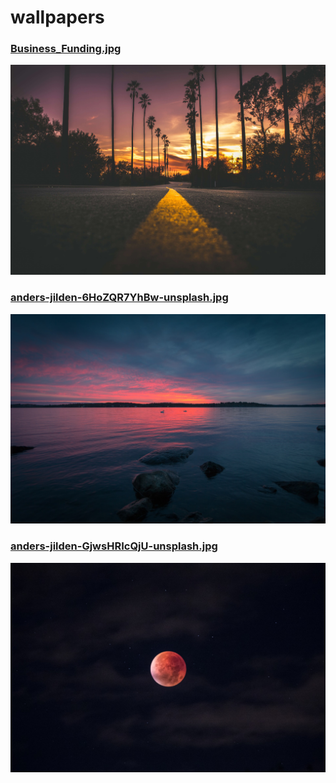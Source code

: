 # wallpapers

### [Business_Funding.jpg](https://raw.githubusercontent.com/sh4hids/wallpapers/main/Business_Funding.jpg)

![Business_Funding.jpg](https://raw.githubusercontent.com/sh4hids/wallpapers/main/Business_Funding.jpg)

### [anders-jilden-6HoZQR7YhBw-unsplash.jpg](https://raw.githubusercontent.com/sh4hids/wallpapers/main/Business_Funding.jpg)

![anders-jilden-6HoZQR7YhBw-unsplash.jpg](https://raw.githubusercontent.com/sh4hids/wallpapers/main/anders-jilden-6HoZQR7YhBw-unsplash.jpg)

### [anders-jilden-GjwsHRIcQjU-unsplash.jpg](https://raw.githubusercontent.com/sh4hids/wallpapers/main/anders-jilden-GjwsHRIcQjU-unsplash.jpg)

![anders-jilden-GjwsHRIcQjU-unsplash.jpg](https://raw.githubusercontent.com/sh4hids/wallpapers/main/anders-jilden-GjwsHRIcQjU-unsplash.jpg)
